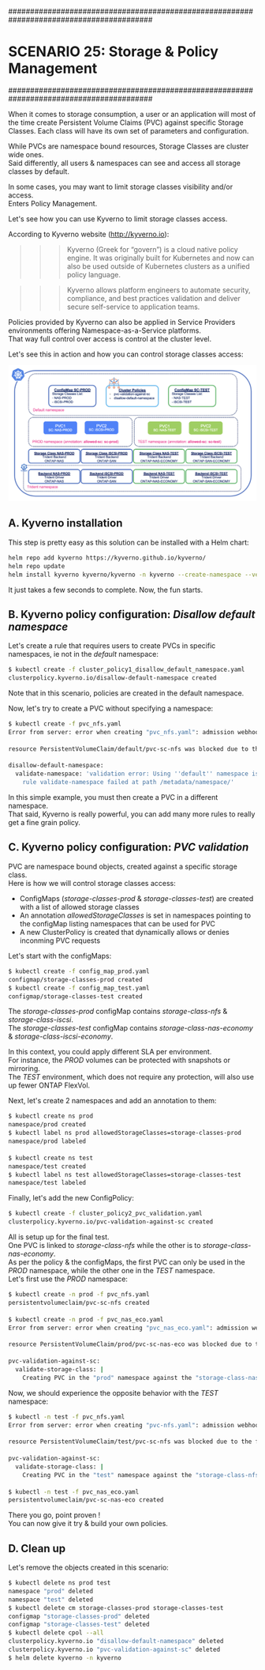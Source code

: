 #########################################################################################
# SCENARIO 25: Storage & Policy Management  
#########################################################################################

When it comes to storage consumption, a user or an application will most of the time create Persistent Volume Claims (PVC) against specific Storage Classes. Each class will have its own set of parameters and configuration.  

While PVCs are namespace bound resources, Storage Classes are cluster wide ones.  
Said differently, all users & namespaces can see and access all storage classes by default.  

In some cases, you may want to limit storage classes visibility and/or access.  
Enters Policy Management.

Let's see how you can use Kyverno to limit storage classes access.

According to Kyverno website (http://kyverno.io):  
>>>Kyverno (Greek for “govern”) is a cloud native policy engine. It was originally built for Kubernetes and now can also be used outside of Kubernetes clusters as a unified policy language.

>>>Kyverno allows platform engineers to automate security, compliance, and best practices validation and deliver secure self-service to application teams.  

Policies provided by Kyverno can also be applied in Service Providers environments offering Namespace-as-a-Service platforms.  
That way full control over access is control at the cluster level.  

Let's see this in action and how you can control storage classes access:  
<p align="center"><img src="Images/Kyverno_High_Level_architecture.png" width="768"></p>

## A. Kyverno installation

This step is pretty easy as this solution can be installed with a Helm chart:  
```bash
helm repo add kyverno https://kyverno.github.io/kyverno/
helm repo update
helm install kyverno kyverno/kyverno -n kyverno --create-namespace --version 3.3.3 --set global.nodeSelector."kubernetes\\.io/os"=linux
```
It just takes a few seconds to complete.  Now, the fun starts.

## B. Kyverno policy configuration: _Disallow default namespace_

Let's create a rule that requires users to create PVCs in specific namespaces, ie not in the _default_ namespace:  
```bash
$ kubectl create -f cluster_policy1_disallow_default_namespace.yaml
clusterpolicy.kyverno.io/disallow-default-namespace created
```
Note that in this scenario, policies are created in the default namespace.  

Now, let's try to create a PVC without specifying a namespace:  
```bash
$ kubectl create -f pvc_nfs.yaml
Error from server: error when creating "pvc_nfs.yaml": admission webhook "validate.kyverno.svc-fail" denied the request:

resource PersistentVolumeClaim/default/pvc-sc-nfs was blocked due to the following policies

disallow-default-namespace:
  validate-namespace: 'validation error: Using ''default'' namespace is not allowed.
    rule validate-namespace failed at path /metadata/namespace/'
```

In this simple example, you must then create a PVC in a different namespace.  
That said, Kyverno is really powerful, you can add many more rules to really get a fine grain policy.  

## C. Kyverno policy configuration: _PVC validation_

PVC are namespace bound objects, created against a specific storage class.  
Here is how we will control storage classes access:  
- ConfigMaps (_storage-classes-prod_ & _storage-classes-test_) are created with a list of allowed storage classes  
- An annotation _allowedStorageClasses_ is set in namespaces pointing to the configMap listing namespaces that can be used for PVC  
- A new ClusterPolicy is created that dynamically allows or denies inconming PVC requests  

Let's start with the configMaps:  
```bash
$ kubectl create -f config_map_prod.yaml
configmap/storage-classes-prod created
$ kubectl create -f config_map_test.yaml
configmap/storage-classes-test created
```
The _storage-classes-prod_ configMap contains _storage-class-nfs_ & _storage-class-iscsi_.  
The _storage-classes-test_ configMap contains _storage-class-nas-economy_ & _storage-class-iscsi-economy_.  

In this context, you could apply different SLA per environment.  
For instance, the _PROD_ volumes can be protected with snapshots or mirroring.  
The _TEST_ environment, which does not require any protection, will also use up fewer ONTAP FlexVol.  

Next, let's create 2 namespaces and add an annotation to them:  
```bash
$ kubectl create ns prod
namespace/prod created
$ kubectl label ns prod allowedStorageClasses=storage-classes-prod
namespace/prod labeled

$ kubectl create ns test
namespace/test created
$ kubectl label ns test allowedStorageClasses=storage-classes-test
namespace/test labeled
```

Finally, let's add the new ConfigPolicy:  
```bash
$ kubectl create -f cluster_policy2_pvc_validation.yaml
clusterpolicy.kyverno.io/pvc-validation-against-sc created
```

All is setup up for the final test.  
One PVC is linked to _storage-class-nfs_  while the other is to _storage-class-nas-economy_.  
As per the policy & the configMaps, the first PVC can only be used in the _PROD_ namespace, while the other one in the _TEST_ namespace.  
Let's first use the _PROD_ namespace:  
```bash
$ kubectl create -n prod -f pvc_nfs.yaml
persistentvolumeclaim/pvc-sc-nfs created

$ kubectl create -n prod -f pvc_nas_eco.yaml
Error from server: error when creating "pvc_nas_eco.yaml": admission webhook "validate.kyverno.svc-fail" denied the request:

resource PersistentVolumeClaim/prod/pvc-sc-nas-eco was blocked due to the following policies

pvc-validation-against-sc:
  validate-storage-class: |
    Creating PVC in the "prod" namespace against the "storage-class-nas-economy" storage class is not allowed. Only the following storage classes are allowed ["storage-class-nfs", "storage-class-iscsi"]
```

Now, we should experience the opposite behavior with the _TEST_ namespace:  
```bash
$ kubectl -n test -f pvc_nfs.yaml
Error from server: error when creating "pvc-nfs.yaml": admission webhook "validate.kyverno.svc-fail" denied the request:

resource PersistentVolumeClaim/test/pvc-sc-nfs was blocked due to the following policies

pvc-validation-against-sc:
  validate-storage-class: |
    Creating PVC in the "test" namespace against the "storage-class-nfs" storage class is not allowed. Only the following storage classes are allowed ["storage-class-nas-economy", "storage-class-iscsi-economy"]

$ kubectl -n test -f pvc_nas_eco.yaml
persistentvolumeclaim/pvc-sc-nas-eco created
```

There you go, point proven !  
You can now give it try & build your own policies.

## D. Clean up

Let's remove the objects created in this scenario:  
```bash
$ kubectl delete ns prod test
namespace "prod" deleted
namespace "test" deleted
$ kubectl delete cm storage-classes-prod storage-classes-test
configmap "storage-classes-prod" deleted
configmap "storage-classes-test" deleted
$ kubectl delete cpol --all
clusterpolicy.kyverno.io "disallow-default-namespace" deleted
clusterpolicy.kyverno.io "pvc-validation-against-sc" deleted
$ helm delete kyverno -n kyverno
```

